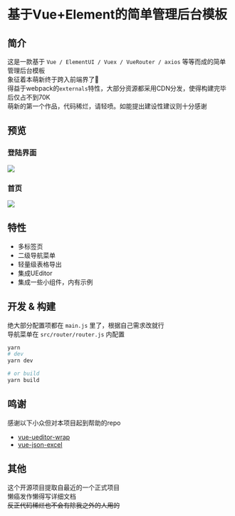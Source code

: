 # 基于Vue+Element的简单管理后台模板

## 简介
这是一款基于 `Vue / ElementUI / Vuex / VueRouter / axios` 等等而成的简单管理后台模板  
象征着本萌新终于跨入前端界了🎉  
得益于webpack的`externals`特性，大部分资源都采用CDN分发，使得构建完毕后仅占不到70K  
萌新的第一个作品，代码稀烂，请轻喷。如能提出建设性建议则十分感谢  

## 预览
### 登陆界面
![](https://ws1.sinaimg.cn/large/647b8589gy1ftndzqepcwj21hc0qvx6p.jpg)
### 首页
![](https://ws1.sinaimg.cn/large/647b8589gy1ftndzq4c51j21hc0qxjry.jpg)

## 特性
- 多标签页
- 二级导航菜单
- 轻量级表格导出
- 集成UEditor
- 集成一些小组件，内有示例

## 开发 & 构建
绝大部分配置项都在 `main.js` 里了，根据自己需求改就行  
导航菜单在 `src/router/router.js` 内配置  

```bash
yarn
# dev
yarn dev

# or build
yarn build
```

## 鸣谢
感谢以下小众但对本项目起到帮助的repo
- [vue-ueditor-wrap](https://github.com/HaoChuan9421/vue-ueditor-wrap)
- [vue-json-excel](https://github.com/jecovier/vue-json-excel)

## 其他
这个开源项目提取自最近的一个正式项目  
懒癌发作懒得写详细文档  
<del>反正代码稀烂也不会有除我之外的人用的</del>  
